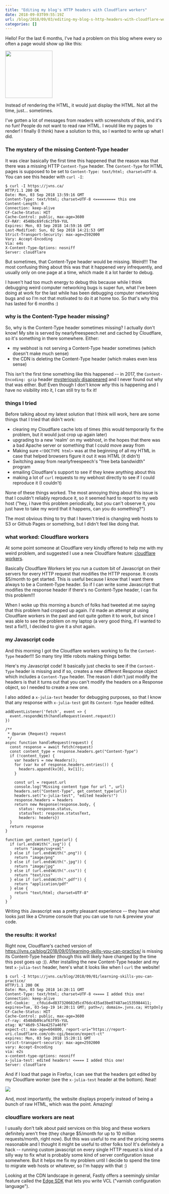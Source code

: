 ```yaml
---
title: "Editing my blog's HTTP headers with Cloudflare workers"
date: 2018-09-03T09:55:19Z
url: /blog/2018/09/03/editing-my-blog-s-http-headers-with-cloudflare-workers/
categories: []
---
```


Hello! For the last 6 months, I've had a problem on this blog where every so often a page would show
up like this:

<img src="/images/blog-ugly.jpeg" width=150px>

Instead of rendering the HTML, it would just display the HTML. Not all the time, just... sometimes.

I've gotten a lot of messages from readers with screenshots of this, and it's no fun! People do not
want to read raw HTML. I would like my pages to render! I finally (I think) have a solution to this,
so I wanted to write up what I did.

### The mystery of the missing Content-Type header

It was clear basically the first time this happened that the reason was that there was a missing
HTTP `Content-Type` header. The `Content-Type` for HTML pages is supposed to be set to
`Content-Type: text/html; charset=UTF-8`. You can see this header with `curl -I`:

```
$ curl -I https://jvns.ca/
HTTP/1.1 200 OK
Date: Mon, 03 Sep 2018 13:59:16 GMT
Content-Type: text/html; charset=UTF-8 <========= this one
Content-Length: 0
Connection: keep-alive
CF-Cache-Status: HIT
Cache-Control: public, max-age=3600
CF-RAY: 4548bc69fc6c3fb9-YUL
Expires: Mon, 03 Sep 2018 14:59:16 GMT
Last-Modified: Sun, 02 Sep 2018 14:21:53 GMT
Strict-Transport-Security: max-age=2592000
Vary: Accept-Encoding
Via: e4s
X-Content-Type-Options: nosniff
Server: cloudflare
```

But sometimes, that Content-Type header would be missing. Weird!!! The most confusing thing about
this was that it happened very infrequently, and usually only on one page at a time, which made it a
lot harder to debug.

I haven't had too much energy to debug this because while I think debugging weird computer
networking bugs is super fun, what I've been doing at work for the last while has been debugging
computer networking bugs and so I'm not that motivated to do it at home too. So that's why this has
lasted for 6 months :)

### why is the Content-Type header missing?

So, why is the Content-Type header sometimes missing? I actually don't know! My site is served by
nearlyfreespeech.net and cached by Cloudflare, so it's something in there somewhere. Either:

* my webhost is not serving a Content-Type header sometimes (which doesn't make much sense)
* the CDN is deleting the Content-Type header (which makes even less sense)

This isn't the first time something like this happened -- in 2017, the `Content-Encoding: gzip`
header [mysteriously disappeared](https://jvns.ca/blog/2017/05/10/a-small-website-bug-story/) and I
never found out why that was either. But! Even though I don't know *why* this is happening and I
have no visibility into it, I can still try to fix it!

### things I tried

Before talking about my latest solution that I think will work, here are some things that I tried
that didn't work:

* clearing my Cloudflare cache lots of times (this would temporarily fix the problem, but it would
  just crop up again later)
* upgrading to a new 'realm' on my webhost, in the hopes that there was a bad Apache server or
  something that I could move away from
* Making sure `<!DOCTYPE html>` was at the beginning of all my HTML in case that helped browsers
  figure it out it was HTML (it didn't)
* Switching away from nearlyfreespeech's "free beta bandwidth" program
* emailing Cloudflare's support to see if they knew anything about this
* making a lot of `curl` requests to my webhost directly to see if I could reproduce it (I couldn't)

None of these things worked. The most annoying thing about this issue is that I couldn't reliably
reproduce it, so it seemed hard to report to my web host ("hey, i have this problem periodically,
but you can't observe it, you just have to take my word that it happens, can you do something?")

The most obvious thing to try that I haven't tried is changing web hosts to S3 or Github Pages or
something, but I didn't feel like doing that.

### what worked: Cloudflare workers

At some point someone at Cloudflare very kindly offered to help me with my weird problem, and
suggested I use a new Cloudflare feature: [cloudflare workers](https://www.cloudflare.com/products/cloudflare-workers).

Basically Cloudflare Workers let you run a custom bit of Javascript on their servers for every HTTP
request that modifies the HTTP response. It costs $5/month to get started. This is useful because I
*know* that I want there always to be a Content-Type header. So if I can write some Javascript that
modifies the response header if there's no Content-Type header, I can fix this problem!!!

When I woke up this morning a bunch of folks had tweeted at me saying that this problem had cropped
up again. I'd made an attempt at using Cloudflare workers in the past and not quite gotten it to
work, but since I was able to see the problem on my laptop (a very good thing, if I wanted to test a
fix!!), I decided to give it a shot again.

### my Javascript code

And this morning I got the Cloudflare workers working to fix the `Content-Type` header!!! So many
tiny little robots making things better.

Here's my Javascript code! It basically just checks to see if the `Content-Type` header is missing
and if so, creates a new different Response object which includes a `Content-Type` header. The
reason I didn't just modify the headers is that it turns out that you can't modify the headers on a
Response object, so I needed to create a new one.

I also added a `x-julia-test` header for debugging purposes, so that I know that any response with
`x-julia-test` got its `Content-Type` header edited.

```
addEventListener('fetch', event => {
  event.respondWith(handleRequest(event.request))
})

/**
 * @param {Request} request
 */
async function handleRequest(request) {
  const response = await fetch(request)
  const content_type = response.headers.get("Content-Type")
  if (!content_type) {
    var headers = new Headers();
    for (var kv of response.headers.entries()) {
      headers.append(kv[0], kv[1]);
    }
   
    const url = request.url
    console.log("Missing content type for url ", url)
    headers.set("Content-Type", get_content_type(url))
    headers.set("x-julia-test", "edited headers!")
    response.headers = headers
    return new Response(response.body, {
      status: response.status,
      statusText: response.statusText,
      headers: headers})
  }
  return response
}

function get_content_type(url) {
  if (url.endsWith(".svg")) {
    return "image/svg+xml"
  } else if (url.endsWith(".png")) {
    return "image/png"
  } else if (url.endsWith(".jpg")) {
    return "image/jpg"
  } else if (url.endsWith(".css")) {
    return "text/css"
  } else if (url.endsWith(".pdf")) {
    return "application/pdf"
  } else {
    return "text/html; charset=UTF-8"
  }
} 
```

Writing this Javascript was a pretty pleasant experience -- they have what looks just like a Chrome
console that you can use to run & preview your code.

### the results: it works!

Right now, Cloudflare's cached version of https://jvns.ca/blog/2018/09/01/learning-skills-you-can-practice/ is missing its
Content-Type header (though this will likely have changed by the time this post goes up :)). After
installing the new Content-Type header and my test `x-julia-test` header, here's what it looks like
when I `curl` the website!

```
$ curl -I https://jvns.ca/blog/2018/09/01/learning-skills-you-can-practice/ 
HTTP/1.1 200 OK
Date: Mon, 03 Sep 2018 14:20:11 GMT
Content-Type: text/html; charset=UTF-8 <==== I added this one!
Connection: keep-alive
Set-Cookie: __cfduid=d837320682d5cd76dc435ad3be07487ae1535984411; expires=Tue, 03-Sep-19 14:20:11 GMT; path=/; domain=.jvns.ca; HttpOnly
CF-Cache-Status: HIT
Cache-Control: public, max-age=3600
cf-ray: 4548db09caf63f95-YUL
etag: W/"46d9-574e4257a46f6"
expect-ct: max-age=604800, report-uri="https://report-uri.cloudflare.com/cdn-cgi/beacon/expect-ct"
expires: Mon, 03 Sep 2018 15:20:11 GMT
strict-transport-security: max-age=2592000
vary: Accept-Encoding
via: e2s
x-content-type-options: nosniff
x-julia-test: edited headers! <==== I added this one!
Server: cloudflare
```

And if I load that page in Firefox, I can see that the headers got edited by my Cloudflare worker
(see the `x-julia-test` header at the bottom). Neat!

<img src="/images/firefox-headers.png">

And, most importantly, the website displays properly instead of being a bunch of raw HTML, which was
the point. Amazing!

### cloudflare workers are neat

I usually don't talk about paid services on this blog and these workers definitely aren't free (they
charge $5/month for up to 10 million requests/month, right now). But this was useful to me and the
pricing seems reasonable and I thought it might be useful to other folks too! It's definitely a hack
-- running custom javascript on every single HTTP request is kind of a silly way to fix what is
probably some kind of server configuration issue somewhere. But it helps me fix my problem until I
decide to spend the time to migrate web hosts or whatever, so I'm happy with that :)

Looking at the CDN landscape in general, Fastly offers a seemingly similar feature called the [Edge
SDK](https://www.fastly.com/products/edge-sdk) that lets you write VCL ("varnish configuration
language").
